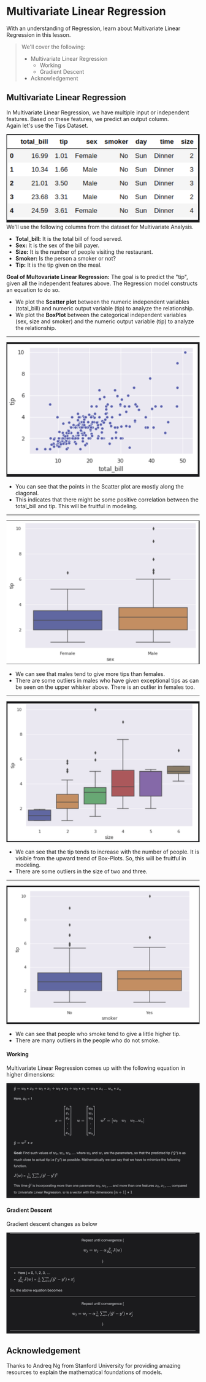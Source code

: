 # Multivariate Linear Regression

With an understanding of Regression, learn about Multivariate Linear Regression in this lesson.

> We'll cover the following:
>
> - Multivariate Linear Regression
>   - Working
>   - Gradient Descent
> - Acknowledgement

## Multivariate Linear Regression

In Multivariate Linear Regression, we have multiple input or independent features. Based on these features, we predict an output column.  
Again let's use the Tips Dataset.

![tips dataset](./images/5-1-tips-dataset.png)
We'll use the following columns from the dataset for Multivariate Analysis.

- **Total_bill:** It is the total bill of food served.
- **Sex:** It is the sex of the bill payer.
- **Size:** It is the number of people visiting the restaurant.
- **Smoker:** Is the person a smoker or not?
- **Tip:** It is the tip given on the meal.

**Goal of Multovariate Linear Regression:** The goal is to predict the "tip", given all the independent features above. The Regression model constructs an equation to do so.

- We plot the **Scatter plot** between the numeric independent variables (total_bill) and numeric output variable (tip) to analyze the relationship.
- We plot the **BoxPlot** between the categorical independent variables (sex, size and smoker) and the numeric output variable (tip) to analyze the relationship.

---

![scatterplot](./images/5-2-scatterplot.png)

- You can see that the points in the Scatter plot are mostly along the diagonal.
- This indicates that there might be some positive correlation between the total_bill and tip. This will be fruitful in modeling.

---

![boxplot](./images/5-3-boxplot.png)

- We can see that males tend to give more tips than females.
- There are some outliers in males who have given exceptional tips as can be seen on the upper whisker above. There is an outlier in females too.

---

![boxplot](./images/5-4-boxplot.png)

- We can see that the tip tends to increase with the number of people. It is visible from the upward trend of Box-Plots. So, this will be fruitful in modeling.
- There are some outliers in the size of two and three.

---

![boxplot](./images/5-5-boxplot.png)

- We can see that people who smoke tend to give a little higher tip.
- There are many outliers in the people who do not smoke.

#### Working

Multivariate Linear Regression comes up with the following equation in higher dimensions:

![working of multivariate regression](./images/5-6-working-of-multivariate-linear-regression.png)

#### Gradient Descent

Gradient descent changes as below

![gradient descent](./images/5-7-gradient-descent.png)

## Acknowledgement

Thanks to Andreq Ng from Stanford University for providing amazing resources to explain the mathematical foundations of models.
